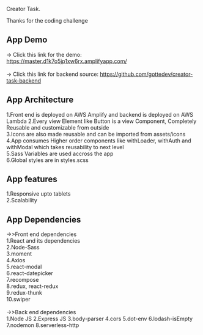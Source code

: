 Creator Task. <br />

Thanks for the coding challenge

## App Demo

-> Click this link for the demo: https://master.d1k7o5jp1xw6rx.amplifyapp.com/<br/><br/>
-> Click this link for backend source: https://github.com/gottedev/creator-task-backend

## App Architecture

1.Front end is deployed on AWS Amplify and backend is deployed on AWS Lambda
2.Every view Element like Button is a view Component, Completely Reusable and customizable from outside <br/>
3.Icons are also made reusable and can be imported from assets/icons<br/>
4.App consumes Higher order components like withLoader, withAuth and withModal which takes reusability to next level<br/>
5.Sass Variables are used accross the app<br/>
6.Global styles are in styles.scss<br/>

## App features

1.Responsive upto tablets<br/>
2.Scalability<br/>

## App Dependencies

->>Front end dependencies<br/>
1.React and its dependencies<br/>
2.Node-Sass<br/>
3.moment<br/>
4.Axios<br/>
5.react-modal<br/>
6.react-datepicker<br/>
7.recompose<br/>
8.redux, react-redux<br/>
9.redux-thunk<br/>
10.swiper<br/>
<br/>
->>Back end dependencies<br/>
1.Node JS
2.Express JS
3.body-parser
4.cors
5.dot-env
6.lodash-isEmpty
7.nodemon
8.serverless-http
